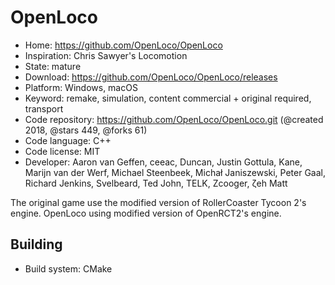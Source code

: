 # OpenLoco

- Home: https://github.com/OpenLoco/OpenLoco
- Inspiration: Chris Sawyer's Locomotion
- State: mature
- Download: https://github.com/OpenLoco/OpenLoco/releases
- Platform: Windows, macOS
- Keyword: remake, simulation, content commercial + original required, transport
- Code repository: https://github.com/OpenLoco/OpenLoco.git (@created 2018, @stars 449, @forks 61)
- Code language: C++
- Code license: MIT
- Developer: Aaron van Geffen, ceeac, Duncan, Justin Gottula, Kane, Marijn van der Werf, Michael Steenbeek, Michał Janiszewski, Peter Gaal, Richard Jenkins, Svelbeard, Ted John, TELK, Zcooger, ζeh Matt

The original game use the modified version of RollerCoaster Tycoon 2's engine. OpenLoco using modified version of OpenRCT2's engine.

## Building

- Build system: CMake

